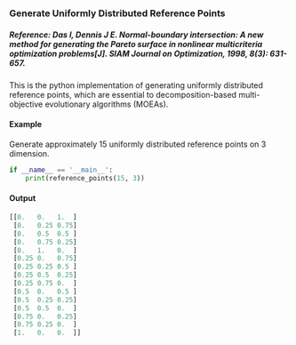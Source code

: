 ### Generate Uniformly Distributed Reference Points

##### Reference: Das I, Dennis J E. Normal-boundary intersection: A new method for generating the Pareto surface in nonlinear multicriteria optimization problems[J]. SIAM Journal on Optimization, 1998, 8(3): 631-657.

This is the python implementation of generating uniformly distributed reference points, which are essential to decomposition-based multi-objective evolutionary algorithms (MOEAs).

#### Example

Generate approximately 15 uniformly distributed reference points on 3 dimension.

```python
if __name__ == '__main__':
    print(reference_points(15, 3))
```

#### Output

```python
[[0.   0.   1.  ]
 [0.   0.25 0.75]
 [0.   0.5  0.5 ]
 [0.   0.75 0.25]
 [0.   1.   0.  ]
 [0.25 0.   0.75]
 [0.25 0.25 0.5 ]
 [0.25 0.5  0.25]
 [0.25 0.75 0.  ]
 [0.5  0.   0.5 ]
 [0.5  0.25 0.25]
 [0.5  0.5  0.  ]
 [0.75 0.   0.25]
 [0.75 0.25 0.  ]
 [1.   0.   0.  ]]

```

